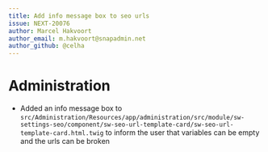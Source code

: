 ```yaml
---
title: Add info message box to seo urls
issue: NEXT-20076
author: Marcel Hakvoort
author_email: m.hakvoort@snapadmin.net
author_github: @celha
---
```

# Administration
* Added an info message box to `src/Administration/Resources/app/administration/src/module/sw-settings-seo/component/sw-seo-url-template-card/sw-seo-url-template-card.html.twig` to inform the user that variables can be empty and the urls can be broken
